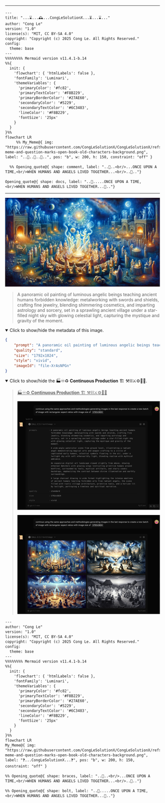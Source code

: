 
----

```mermaid
---
title: "...⌛...🕰️...CongLeSolutionX...⏳...⌛..."
author: "Cong Le"
version: "1.0"
license(s): "MIT, CC BY-SA 4.0"
copyright: "Copyright (c) 2025 Cong Le. All Rights Reserved."
config:
  theme: base
---
%%%%%%%% Mermaid version v11.4.1-b.14
%%{
  init: {
    'flowchart': { 'htmlLabels': false },
    'fontFamily': 'Luminari',
    'themeVariables': {
      'primaryColor': '#fc82',
      'primaryTextColor': '#F8B229',
      'primaryBorderColor': '#27AE60',
      'secondaryColor': '#5229',
      'secondaryTextColor': '#6C3483',
      'lineColor': '#F8B229',
      'fontSize': '25px'
    }
  }
}%%
flowchart LR
     %% My_Meme@{ img: "https://raw.githubusercontent.com/CongLeSolutionX/CongLeSolutionX/refs/heads/main/assets/images/My-meme-and-question-marks-open-book-old-characters-background.png", label: "..🙉..👀..📖..", pos: "b", w: 200, h: 150, constraint: "off" }
   
  %% Opening_quote@{ shape: comment, label: "..👀..<br/>...ONCE UPON A TIME,<br/>WHEN HUMANS AND ANGELS LIVED TOGETHER...<br/>..👀.."}

Opening_quote@{ shape: docs, label: "..👀.....ONCE UPON A TIME,<br/>WHEN HUMANS AND ANGELS LIVED TOGETHER...👀.."}

```

----

![Tutelage of Forbidden Arts (1 Enoch 7-8)](./The_Book_of_Enoch_Ethiopic_Version/ASSETS/Tutelage_of_Forbidden_Arts_1_Enoch_7_8/Tutelage_of_Forbidden_Arts_1_Enoch_7_8_Pic2.png)

> A panoramic oil painting of luminous angelic beings teaching ancient humans forbidden knowledge: metalworking with swords and shields, crafting fine jewelry, blending shimmering cosmetics, and imparting astrology and sorcery, set in a sprawling ancient village under a star-filled night sky with glowing celestial light, capturing the mystique and gravity of the moment.

<details open>
<summary>Click to show/hide the metadata of this image.</summary>

```json
{
    "prompt": "A panoramic oil painting of luminous angelic beings teaching ancient humans forbidden knowledge: metalworking with swords and shields, crafting fine jewelry, blending shimmering cosmetics, and imparting astrology and sorcery, set in a sprawling ancient village under a star-filled night sky with glowing celestial light, capturing the mystique and gravity of the moment.",
    "quality": "standard",
    "size": "1792x1024",
    "style": "vivid",
    "imageId": "file-XrAsNPGn"
}
```

</details>


<details open>
<summary>Click to show/hide the 🏭♾️♻️ <b>Continuous Production</b> 🏗️ ⚒️⛓️⚔️⚙️🚧🚨.</summary>

> <ins>🏭♾️♻️ **Continuous Production** 🏗️ ⚒️⛓️⚔️⚙️🚧🚨</ins>
>
> ![Tutelage_of_Forbidden_Arts_1_Enoch_7_8_Prompt](./The_Book_of_Enoch_Ethiopic_Version/ASSETS/Tutelage_of_Forbidden_Arts_1_Enoch_7_8/Tutelage_of_Forbidden_Arts_1_Enoch_7_8_Prompts.png)
>
> ![Tutelage_of_Forbidden_Arts_1_Enoch_7_8_Request](./The_Book_of_Enoch_Ethiopic_Version/ASSETS/Tutelage_of_Forbidden_Arts_1_Enoch_7_8/Tutelage_of_Forbidden_Arts_1_Enoch_7_8_Request.png)
</details>


```mermaid
---
author: "Cong Le"
version: "1.0"
license(s): "MIT, CC BY-SA 4.0"
copyright: "Copyright (c) 2025 Cong Le. All Rights Reserved."
config:
  theme: base
---
%%%%%%%% Mermaid version v11.4.1-b.14
%%{
  init: {
    'flowchart': { 'htmlLabels': false },
    'fontFamily': 'Luminari',
    'themeVariables': {
      'primaryColor': '#fc82',
      'primaryTextColor': '#F8B229',
      'primaryBorderColor': '#27AE60',
      'secondaryColor': '#5229',
      'secondaryTextColor': '#6C3483',
      'lineColor': '#F8B229',
      'fontSize': '25px'
    }
  }
}%%
flowchart LR
My_Meme@{ img: "https://raw.githubusercontent.com/CongLeSolutionX/CongLeSolutionX/refs/heads/main/assets/images/My-meme-and-question-marks-open-book-old-characters-background.png", label: "❓...CongLeSolutionX...❓", pos: "b", w: 200, h: 150, constraint: "off" }
   
%% Opening_quote@{ shape: braces, label: "..👀..<br/>...ONCE UPON A TIME,<br/>WHEN HUMANS AND ANGELS LIVED TOGETHER...<br/>..👀.."}

%% Opening_quote@{ shape: bolt, label: "..👀.....ONCE UPON A TIME,<br/>WHEN HUMANS AND ANGELS LIVED TOGETHER...👀.."}


```


